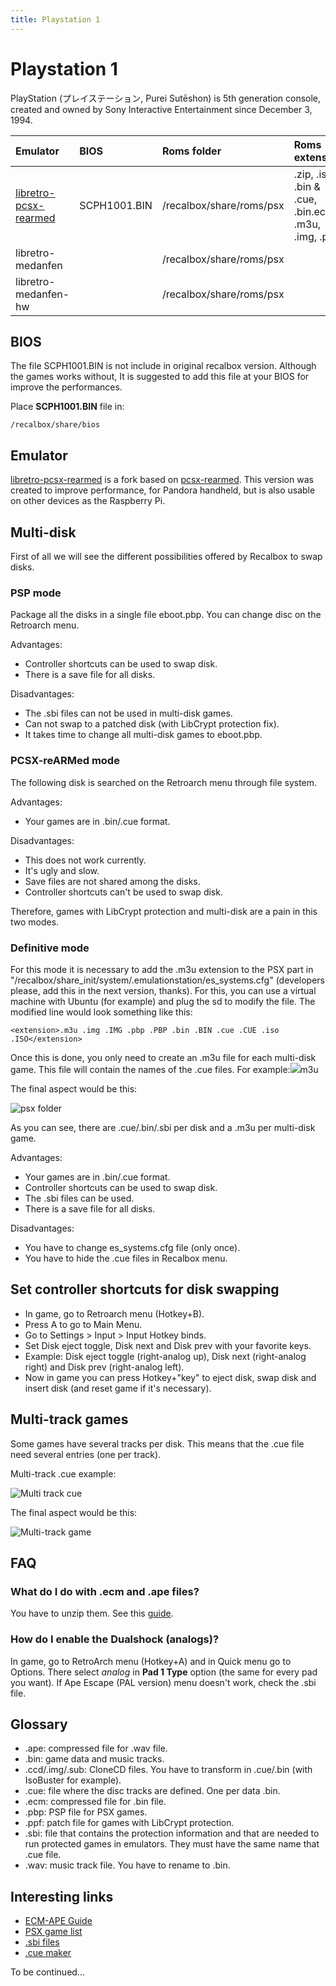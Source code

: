 ```yaml
---
title: Playstation 1
---
```


# Playstation 1

PlayStation \(プレイステーション, Purei Sutēshon\) is 5th generation console, created and owned by Sony Interactive Entertainment since December 3, 1994.

| Emulator | BIOS | Roms folder | Roms extension |
| :--- | :--- | :--- | :--- |
| ​[libretro-pcsx-rearmed](https://github.com/libretro/pcsx_rearmed)​ | SCPH1001.BIN | /recalbox/share/roms/psx | .zip, .iso, .bin & .cue, .bin.ecm, .m3u, .img, .pbp |
| libretro-medanfen |  | /recalbox/share/roms/psx |  |
| libretro-medanfen-hw |  | /recalbox/share/roms/psx |  |

## BIOS <a id="bios"></a>

The file SCPH1001.BIN is not include in original recalbox version. Although the games works without, It is suggested to add this file at your BIOS for improve the performances.

Place **SCPH1001.BIN** file in:

```text
/recalbox/share/bios
```

## Emulator <a id="emulateur"></a>

​[libretro-pcsx-rearmed](https://github.com/libretro/pcsx_rearmed) is a fork based on [pcsx-rearmed](https://github.com/notaz/pcsx_rearmed). This version was created to improve performance, for Pandora handheld, but is also usable on other devices as the Raspberry Pi.

## Multi-disk <a id="multi-disk"></a>

First of all we will see the different possibilities offered by Recalbox to swap disks.

### PSP mode <a id="psp-mode"></a>

Package all the disks in a single file eboot.pbp. You can change disc on the Retroarch menu.

Advantages:

* Controller shortcuts can be used to swap disk.
* There is a save file for all disks.

Disadvantages:

* The .sbi files can not be used in multi-disk games.
* Can not swap to a patched disk \(with LibCrypt protection fix\).
* It takes time to change all multi-disk games to eboot.pbp.



### PCSX-reARMed mode <a id="pcsx-rearmed-mode"></a>

The following disk is searched on the Retroarch menu through file system.

Advantages:

* Your games are in .bin/.cue format.

Disadvantages:

* This does not work currently.
* It's ugly and slow.
* Save files are not shared among the disks.
* Controller shortcuts can't be used to swap disk.

Therefore, games with LibCrypt protection and multi-disk are a pain in this two modes.



### Definitive mode <a id="definitive-mode"></a>

For this mode it is necessary to add the .m3u extension to the PSX part in "/recalbox/share\_init/system/.emulationstation/es\_systems.cfg" \(developers please, add this in the next version, thanks\). For this, you can use a virtual machine with Ubuntu \(for example\) and plug the sd to modify the file. The modified line would look something like this:

`<extension>.m3u .img .IMG .pbp .PBP .bin .BIN .cue .CUE .iso .ISO</extension>`

Once this is done, you only need to create an .m3u file for each multi-disk game. This file will contain the names of the .cue files. For example:![](https://i.imgur.com/Is91Q27.png)m3u

The final aspect would be this:

![psx folder](https://i.imgur.com/QlMnJAm.png)

As you can see, there are .cue/.bin/.sbi per disk and a .m3u per multi-disk game.

Advantages:

* Your games are in .bin/.cue format.
* Controller shortcuts can be used to swap disk.
* The .sbi files can be used.
* There is a save file for all disks.

Disadvantages:

* You have to change es\_systems.cfg file \(only once\).
* You have to hide the .cue files in Recalbox menu.

## Set controller shortcuts for disk swapping <a id="set-controller-shortcuts-for-disk-swapping"></a>

* In game, go to Retroarch menu \(Hotkey+B\).
* Press A to go to Main Menu.
* Go to Settings &gt; Input &gt; Input Hotkey binds.
* Set Disk eject toggle, Disk next and Disk prev with your favorite keys.
* Example: Disk eject toggle \(right-analog up\), Disk next \(right-analog right\) and Disk prev \(right-analog left\).
* Now in game you can press Hotkey+"key" to eject disk, swap disk and insert disk \(and reset game if it's necessary\).

## Multi-track games <a id="multi-track-games"></a>

Some games have several tracks per disk. This means that the .cue file need several entries \(one per track\).

Multi-track .cue example:

![Multi track cue](https://i.imgur.com/beUnV7Q.png)

The final aspect would be this:

![Multi-track game](https://i.imgur.com/CGpKEUb.png)

## FAQ <a id="faq"></a>

### What do I do with .ecm and .ape files? <a id="what-do-i-do-with-ecm-and-ape-files"></a>

You have to unzip them. See this [guide](https://www.epforums.org/showthread.php?57757-ECM-And-APE-Guide).

### How do I enable the Dualshock \(analogs\)? <a id="how-do-i-enable-the-dualshock-analogs"></a>

In game, go to RetroArch menu \(Hotkey+A\) and in Quick menu go to Options. There select _analog_ in **Pad 1 Type** option \(the same for every pad you want\). If Ape Escape \(PAL version\) menu doesn't work, check the .sbi file.

## Glossary <a id="glossary"></a>

* .ape: compressed file for .wav file.
* .bin: game data and music tracks.
* .ccd/.img/.sub: CloneCD files. You have to transform in .cue/.bin \(with IsoBuster for example\).
* .cue: file where the disc tracks are defined. One per data .bin.
* .ecm: compressed file for .bin file.
* .pbp: PSP file for PSX games.
* .ppf: patch file for games with LibCrypt protection.
* .sbi: file that contains the protection information and that are needed to run protected games in emulators. They must have the same name that .cue file.
* .wav: music track file. You have to rename to .bin.

## Interesting links <a id="interesting-links"></a>

* ​[ECM-APE Guide](https://www.epforums.org/showthread.php?57757-ECM-And-APE-Guide)​
* ​[PSX game list](https://psxdatacenter.com/pal_list.html)​
* ​[.sbi files](http://psxdatacenter.com/sbifiles.html)​
* ​[.cue maker](http://nielsbuus.dk/pg/psx_cue_maker/)​

To be continued...

